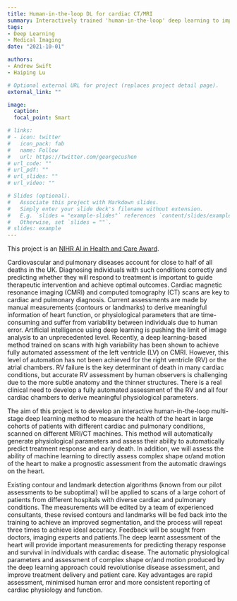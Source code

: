 ```yaml
---
title: Human-in-the-loop DL for cardiac CT/MRI
summary: Interactively trained 'human-in-the-loop' deep learning to improve cardiac CT/MRI assessment for accurate therapy response and mortality prediction
tags:
- Deep Learning
- Medical Imaging
date: "2021-10-01"

authors:
- Andrew Swift
- Haiping Lu

# Optional external URL for project (replaces project detail page).
external_link: ""

image:
  caption: 
  focal_point: Smart

# links:
# - icon: twitter
#   icon_pack: fab
#   name: Follow
#   url: https://twitter.com/georgecushen
# url_code: ""
# url_pdf: ""
# url_slides: ""
# url_video: ""

# Slides (optional).
#   Associate this project with Markdown slides.
#   Simply enter your slide deck's filename without extension.
#   E.g. `slides = "example-slides"` references `content/slides/example-slides.md`.
#   Otherwise, set `slides = ""`.
# slides: example
---
```


This project is an [NIHR AI in Health and Care Award](https://fundingawards.nihr.ac.uk/award/AI_AWARD01706).

Cardiovascular and pulmonary diseases account for close to half of all deaths in the UK. Diagnosing individuals with such conditions correctly and predicting whether they will respond to treatment is important to guide therapeutic intervention and achieve optimal outcomes. Cardiac magnetic resonance imaging (CMRI) and computed tomography (CT) scans are key to cardiac and pulmonary diagnosis. Current assessments are made by manual measurements (contours or landmarks) to derive meaningful information of heart function, or physiological parameters that are time-consuming and suffer from variability between individuals due to human error. Artificial intelligence using deep learning is pushing the limit of image analysis to an unprecedented level. Recently, a deep learning-based method trained on scans with high variability has been shown to achieve fully automated assessment of the left ventricle (LV) on CMRI. However, this level of automation has not been achieved for the right ventricle (RV) or the atrial chambers. RV failure is the key determinant of death in many cardiac conditions, but accurate RV assessment by human observers is challenging due to the more subtle anatomy and the thinner structures. There is a real clinical need to develop a fully automated assessment of the RV and all four cardiac chambers to derive meaningful physiological parameters.

The aim of this project is to develop an interactive human-in-the-loop multi-stage deep learning method to measure the health of the heart in large cohorts of patients with different cardiac and pulmonary conditions, scanned on different MRI/CT machines. This method will automatically generate physiological parameters and assess their ability to automatically predict treatment response and early death. In addition, we will assess the ability of machine learning to directly assess complex shape or/and motion of the heart to make a prognostic assessment from the automatic drawings on the heart.

Existing contour and landmark detection algorithms (known from our pilot assessments to be suboptimal) will be applied to scans of a large cohort of patients from different hospitals with diverse cardiac and pulmonary conditions. The measurements will be edited by a team of experienced consultants, these revised contours and landmarks will be fed back into the training to achieve an improved segmentation, and the process will repeat three times to achieve ideal accuracy. Feedback will be sought from doctors, imaging experts and patients.The deep learnt assessment of the heart will provide important measurements for predicting therapy response and survival in individuals with cardiac disease. The automatic physiological parameters and assessment of complex shape or/and motion produced by the deep learning approach could revolutionise disease assessment, and improve treatment delivery and patient care. Key advantages are rapid assessment, minimised human error and more consistent reporting of cardiac physiology and function.
